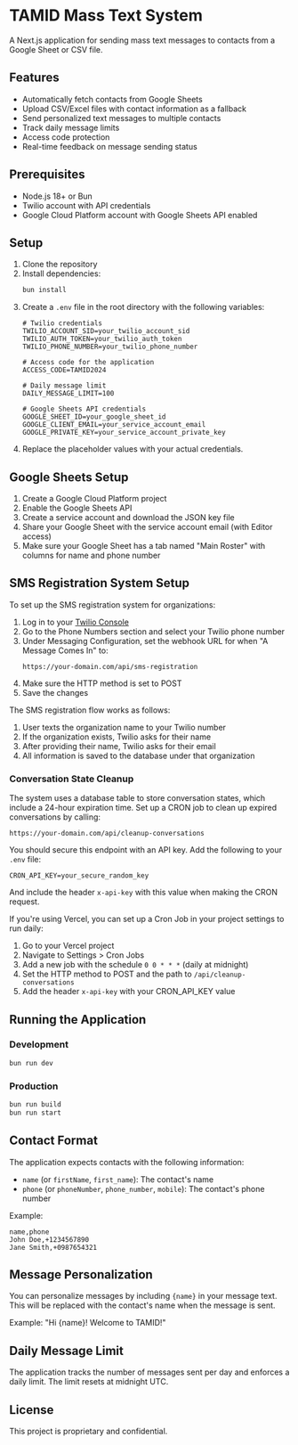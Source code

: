 # TAMID Mass Text System

A Next.js application for sending mass text messages to contacts from a Google Sheet or CSV file.

## Features

- Automatically fetch contacts from Google Sheets
- Upload CSV/Excel files with contact information as a fallback
- Send personalized text messages to multiple contacts
- Track daily message limits
- Access code protection
- Real-time feedback on message sending status

## Prerequisites

- Node.js 18+ or Bun
- Twilio account with API credentials
- Google Cloud Platform account with Google Sheets API enabled

## Setup

1. Clone the repository
2. Install dependencies:
   ```bash
   bun install
   ```
3. Create a `.env` file in the root directory with the following variables:
   ```
   # Twilio credentials
   TWILIO_ACCOUNT_SID=your_twilio_account_sid
   TWILIO_AUTH_TOKEN=your_twilio_auth_token
   TWILIO_PHONE_NUMBER=your_twilio_phone_number

   # Access code for the application
   ACCESS_CODE=TAMID2024

   # Daily message limit
   DAILY_MESSAGE_LIMIT=100
   
   # Google Sheets API credentials
   GOOGLE_SHEET_ID=your_google_sheet_id
   GOOGLE_CLIENT_EMAIL=your_service_account_email
   GOOGLE_PRIVATE_KEY=your_service_account_private_key
   ```
4. Replace the placeholder values with your actual credentials.

## Google Sheets Setup

1. Create a Google Cloud Platform project
2. Enable the Google Sheets API
3. Create a service account and download the JSON key file
4. Share your Google Sheet with the service account email (with Editor access)
5. Make sure your Google Sheet has a tab named "Main Roster" with columns for name and phone number

## SMS Registration System Setup

To set up the SMS registration system for organizations:

1. Log in to your [Twilio Console](https://console.twilio.com/)
2. Go to the Phone Numbers section and select your Twilio phone number
3. Under Messaging Configuration, set the webhook URL for when "A Message Comes In" to:
   ```
   https://your-domain.com/api/sms-registration
   ```
4. Make sure the HTTP method is set to POST
5. Save the changes

The SMS registration flow works as follows:
1. User texts the organization name to your Twilio number
2. If the organization exists, Twilio asks for their name
3. After providing their name, Twilio asks for their email
4. All information is saved to the database under that organization

### Conversation State Cleanup

The system uses a database table to store conversation states, which include a 24-hour expiration time. Set up a CRON job to clean up expired conversations by calling:

```
https://your-domain.com/api/cleanup-conversations
```

You should secure this endpoint with an API key. Add the following to your `.env` file:

```
CRON_API_KEY=your_secure_random_key
```

And include the header `x-api-key` with this value when making the CRON request.

If you're using Vercel, you can set up a Cron Job in your project settings to run daily:
1. Go to your Vercel project
2. Navigate to Settings > Cron Jobs
3. Add a new job with the schedule `0 0 * * *` (daily at midnight)
4. Set the HTTP method to POST and the path to `/api/cleanup-conversations`
5. Add the header `x-api-key` with your CRON_API_KEY value

## Running the Application

### Development

```bash
bun run dev
```

### Production

```bash
bun run build
bun run start
```

## Contact Format

The application expects contacts with the following information:
- `name` (or `firstName`, `first_name`): The contact's name
- `phone` (or `phoneNumber`, `phone_number`, `mobile`): The contact's phone number

Example:
```
name,phone
John Doe,+1234567890
Jane Smith,+0987654321
```

## Message Personalization

You can personalize messages by including `{name}` in your message text. This will be replaced with the contact's name when the message is sent.

Example: "Hi {name}! Welcome to TAMID!"

## Daily Message Limit

The application tracks the number of messages sent per day and enforces a daily limit. The limit resets at midnight UTC.

## License

This project is proprietary and confidential.
